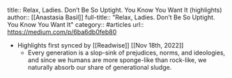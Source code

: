 title:: Relax, Ladies. Don’t Be So Uptight. You Know You Want It (highlights)
author:: [[Anastasia Basil]]
full-title:: "Relax, Ladies. Don’t Be So Uptight. You Know You Want It"
category:: #articles
url:: https://medium.com/p/6ba6db0feb80

- Highlights first synced by [[Readwise]] [[Nov 18th, 2022]]
	- Every generation is a slop-sink of prejudices, norms, and ideologies, and since we humans are more sponge-like than rock-like, we naturally absorb our share of generational sludge.